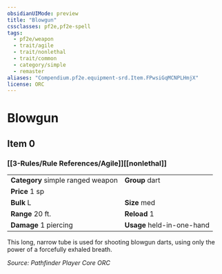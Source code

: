 ```yaml
---
obsidianUIMode: preview
title: "Blowgun"
cssclasses: pf2e,pf2e-spell
tags:
  - pf2e/weapon
  - trait/agile
  - trait/nonlethal
  - trait/common
  - category/simple
  - remaster
aliases: "Compendium.pf2e.equipment-srd.Item.FPwsiGqMCNPLHmjX"
license: ORC
---
```

# Blowgun
## Item 0
### [[3-Rules/Rule References/Agile]][[nonlethal]]

|  |  |
| -- | -- |
| **Category** simple ranged weapon | **Group** dart |
| **Price** 1 sp |  |
| **Bulk** L | **Size** med |
|**Range** 20 ft.| **Reload** 1|
| **Damage** 1 piercing  | **Usage** held-in-one-hand |



This long, narrow tube is used for shooting blowgun darts, using only the power of a forcefully exhaled breath.

*Source: Pathfinder Player Core*
*ORC*